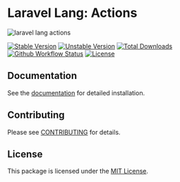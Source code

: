 # Laravel Lang: Actions

![laravel lang actions](https://preview.dragon-code.pro/laravel-lang/action-names.svg?brand=laravel&mode=dark)

[![Stable Version][badge_stable]][link_packagist]
[![Unstable Version][badge_unstable]][link_packagist]
[![Total Downloads][badge_downloads]][link_packagist]
[![Github Workflow Status][badge_build]][link_build]
[![License][badge_license]][link_license]

## Documentation

See the [documentation](https://laravel-lang.com) for detailed installation.

## Contributing

Please see [CONTRIBUTING](https://laravel-lang.com/contributions.html) for details.

## License

This package is licensed under the [MIT License][link_license].


[badge_build]:          https://img.shields.io/github/actions/workflow/status/laravel-lang/actions/tests.yml?branch=main&style=flat-square

[badge_downloads]:      https://img.shields.io/packagist/dt/laravel-lang/actions.svg?style=flat-square

[badge_license]:        https://img.shields.io/packagist/l/laravel-lang/actions.svg?style=flat-square

[badge_stable]:         https://img.shields.io/github/v/release/laravel-lang/actions?label=stable&style=flat-square

[badge_unstable]:       https://img.shields.io/badge/unstable-dev--main-orange?style=flat-square

[link_build]:           https://github.com/laravel-lang/actions/actions

[link_license]:         LICENSE.md

[link_packagist]:       https://packagist.org/packages/laravel-lang/actions
